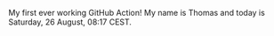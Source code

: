 My first ever working GitHub Action!
My name is Thomas and today is Saturday, 26 August, 08:17 CEST. 
